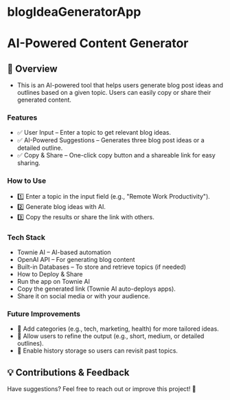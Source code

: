 # blogIdeaGeneratorApp
# AI-Powered Content Generator
## 🚀 Overview
* This is an AI-powered tool that helps users generate blog post ideas and outlines based on a given topic. Users can easily copy or share their generated content.

### Features
* ✅ User Input – Enter a topic to get relevant blog ideas.
* ✅ AI-Powered Suggestions – Generates three blog post ideas or a detailed outline.
* ✅ Copy & Share – One-click copy button and a shareable link for easy sharing.

### How to Use
* 1️⃣ Enter a topic in the input field (e.g., "Remote Work Productivity").
* 2️⃣ Generate blog ideas with AI.
* 3️⃣ Copy the results or share the link with others.

### Tech Stack
* Townie AI – AI-based automation
* OpenAI API – For generating blog content
* Built-in Databases – To store and retrieve topics (if needed)
* How to Deploy & Share
* Run the app on Townie AI
* Copy the generated link (Townie AI auto-deploys apps).
* Share it on social media or with your audience.

### Future Improvements
* 🔹 Add categories (e.g., tech, marketing, health) for more tailored ideas.
* 🔹 Allow users to refine the output (e.g., short, medium, or detailed outlines).
* 🔹 Enable history storage so users can revisit past topics.

## 💡 Contributions & Feedback
Have suggestions? Feel free to reach out or improve this project! 🚀
